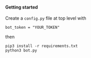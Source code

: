 #### Getting started

Create a `config.py` file at top level with
```
bot_token = "YOUR_TOKEN"
```

then

```
pip3 install -r requirements.txt
python3 bot.py
```